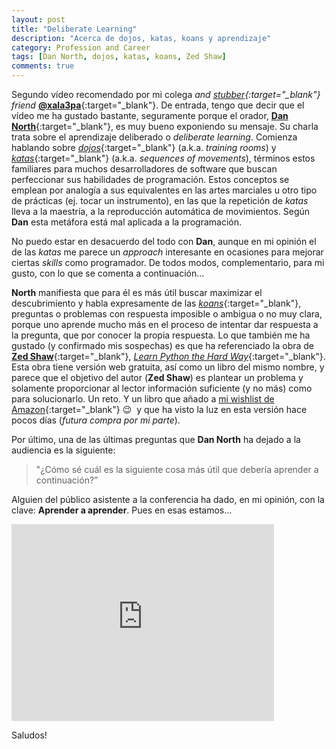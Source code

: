 ```yaml
---
layout: post
title: "Deliberate Learning"
description: "Acerca de dojos, katas, koans y aprendizaje"
category: Profession and Career
tags: [Dan North, dojos, katas, koans, Zed Shaw]
comments: true
---
```


Segundo vídeo recomendado por mi colega *and [stubber](https://www.stubhub.com/about-us/){:target="_blank"} friend* [**@xala3pa**](https://twitter.com/xala3pa){:target="_blank"}. De entrada, tengo que decir que el vídeo me ha gustado bastante, seguramente porque el orador, [**Dan North**](https://dannorth.net/about/){:target="_blank"}, es muy bueno exponiendo su mensaje. Su charla trata sobre el aprendizaje deliberado o *deliberate learning*. Comienza hablando sobre [*dojos*](https://es.wikipedia.org/wiki/D%C5%8Dj%C5%8D){:target="_blank"} (a.k.a. *training rooms*) y [*katas*](https://es.wikipedia.org/wiki/Kata){:target="_blank"} (a.k.a. *sequences of movements*), términos estos familiares para muchos desarrolladores de software que buscan perfeccionar sus habilidades de programación. Estos conceptos se emplean por analogía a sus equivalentes en las artes marciales u otro tipo de prácticas (ej. tocar un instrumento), en las que la repetición de *katas* lleva a la maestría, a la reproducción automática de movimientos. Según **Dan** esta metáfora está mal aplicada a la programación.

No puedo estar en desacuerdo del todo con **Dan**, aunque en mi opinión el de las *katas* me parece un *approach* interesante en ocasiones para mejorar ciertas *skills* como programador. De todos modos, complementario, para mi gusto, con lo que se comenta a continuación...

**North** manifiesta que para él es más útil buscar maximizar el descubrimiento y habla expresamente de las [*koans*](https://es.wikipedia.org/wiki/K%C5%8Dan){:target="_blank"}, preguntas o problemas con respuesta imposible o ambigua o no muy clara, porque uno aprende mucho más en el proceso de intentar dar respuesta a la pregunta, que por conocer la propia respuesta. Lo que también me ha gustado (y confirmado mis sospechas) es que ha referenciado la obra de [**Zed Shaw**](https://zedshaw.com/about/){:target="_blank"}, [*Learn Python the Hard Way*](https://learnpythonthehardway.org/){:target="_blank"}. Esta obra tiene versión web gratuita, así como un libro del mismo nombre, y parece que el objetivo del autor (**Zed Shaw**) es plantear un problema y solamente proporcionar al lector información suficiente (y no más) como para solucionarlo. Un reto. Y un libro que añado a [mi wishlist de Amazon](http://www.amazon.es/registry/wishlist/2LHNCDY7WK8TK/ref=cm_sw_r_tw_ws_x_6kRzzbNJCSKRH){:target="_blank"} 😉&nbsp;&nbsp;y que ha visto la luz en esta versión hace pocos días (*futura compra por mi parte*).

Por último, una de las últimas preguntas que **Dan North** ha dejado a la audiencia es la siguiente:

<blockquote>
"¿Cómo sé cuál es la siguiente cosa más útil que debería aprender a continuación?”
</blockquote>

Alguien del público asistente a la conferencia ha dado, en mi opinión, con la clave: **Aprender a aprender**. Pues en esas estamos...

<iframe width="420" height="315" src="https://www.youtube.com/embed/SPj-23z-hQA" frameborder="0" allowfullscreen>&nbsp;</iframe>
<p></p>

Saludos!